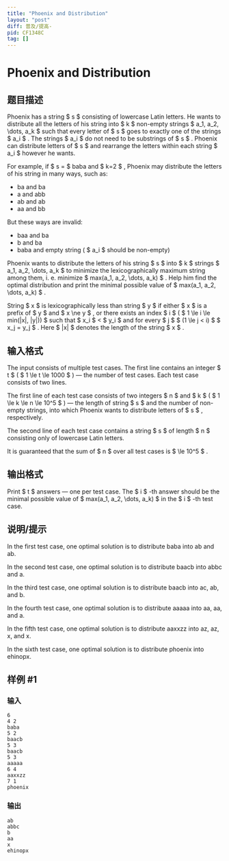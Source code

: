 ```yaml
---
title: "Phoenix and Distribution"
layout: "post"
diff: 普及/提高-
pid: CF1348C
tag: []
---
```


# Phoenix and Distribution

## 题目描述

Phoenix has a string $ s $ consisting of lowercase Latin letters. He wants to distribute all the letters of his string into $ k $ non-empty strings $ a_1, a_2, \dots, a_k $ such that every letter of $ s $ goes to exactly one of the strings $ a_i $ . The strings $ a_i $ do not need to be substrings of $ s $ . Phoenix can distribute letters of $ s $ and rearrange the letters within each string $ a_i $ however he wants.

For example, if $ s =  $ baba and $ k=2 $ , Phoenix may distribute the letters of his string in many ways, such as:

- ba and ba
- a and abb
- ab and ab
- aa and bb

But these ways are invalid:

- baa and ba
- b and ba
- baba and empty string ( $ a_i $ should be non-empty)

Phoenix wants to distribute the letters of his string $ s $ into $ k $ strings $ a_1, a_2, \dots, a_k $ to minimize the lexicographically maximum string among them, i. e. minimize $ max(a_1, a_2, \dots,       a_k) $ . Help him find the optimal distribution and print the minimal possible value of $ max(a_1, a_2, \dots, a_k) $ .

String $ x $ is lexicographically less than string $ y $ if either $ x $ is a prefix of $ y $ and $ x \ne y $ , or there exists an index $ i $ ( $ 1 \le i \le min(|x|, |y|)) $ such that $ x_i $ &lt; $ y_i $ and for every $ j $ $ (1 \le j       < i) $ $ x_j = y_j $ . Here $ |x| $ denotes the length of the string $ x $ .

## 输入格式

The input consists of multiple test cases. The first line contains an integer $ t $ ( $ 1 \le t \le 1000 $ ) — the number of test cases. Each test case consists of two lines.

The first line of each test case consists of two integers $ n $ and $ k $ ( $ 1 \le k \le n \le 10^5 $ ) — the length of string $ s $ and the number of non-empty strings, into which Phoenix wants to distribute letters of $ s $ , respectively.

The second line of each test case contains a string $ s $ of length $ n $ consisting only of lowercase Latin letters.

It is guaranteed that the sum of $ n $ over all test cases is $ \le 10^5 $ .

## 输出格式

Print $ t $ answers — one per test case. The $ i $ -th answer should be the minimal possible value of $ max(a_1, a_2, \dots,       a_k) $ in the $ i $ -th test case.

## 说明/提示

In the first test case, one optimal solution is to distribute baba into ab and ab.

In the second test case, one optimal solution is to distribute baacb into abbc and a.

In the third test case, one optimal solution is to distribute baacb into ac, ab, and b.

In the fourth test case, one optimal solution is to distribute aaaaa into aa, aa, and a.

In the fifth test case, one optimal solution is to distribute aaxxzz into az, az, x, and x.

In the sixth test case, one optimal solution is to distribute phoenix into ehinopx.

## 样例 #1

### 输入

```
6
4 2
baba
5 2
baacb
5 3
baacb
5 3
aaaaa
6 4
aaxxzz
7 1
phoenix
```

### 输出

```
ab
abbc
b
aa
x
ehinopx
```

